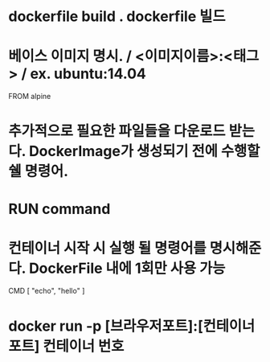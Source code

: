 # dockerfile build . dockerfile 빌드

# 베이스 이미지 명시. / <이미지이름>:<태그>  / ex. ubuntu:14.04

FROM alpine

# 추가적으로 필요한 파일들을 다운로드 받는다. DockerImage가 생성되기 전에 수행할 쉘 명령어.

# RUN command

# 컨테이너 시작 시 실행 될 명령어를 명시해준다. DockerFile 내에 1회만 사용 가능

CMD [ "echo", "hello" ]

# docker run -p [브라우저포트]:[컨테이너포트] 컨테이너 번호